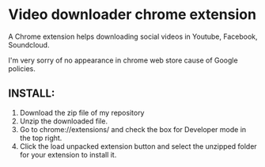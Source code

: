 Video downloader chrome extension
=================================
A Chrome extension helps downloading social videos in Youtube, Facebook, Soundcloud.

I'm very sorry of no appearance in chrome web store cause of Google policies.

INSTALL:
--------

1. Download the zip file of my repository
2. Unzip the downloaded file.
3. Go to chrome://extensions/ and check the box for Developer mode in the top right.
4. Click the load unpacked extension button and select the unzipped folder for your extension to install it.



